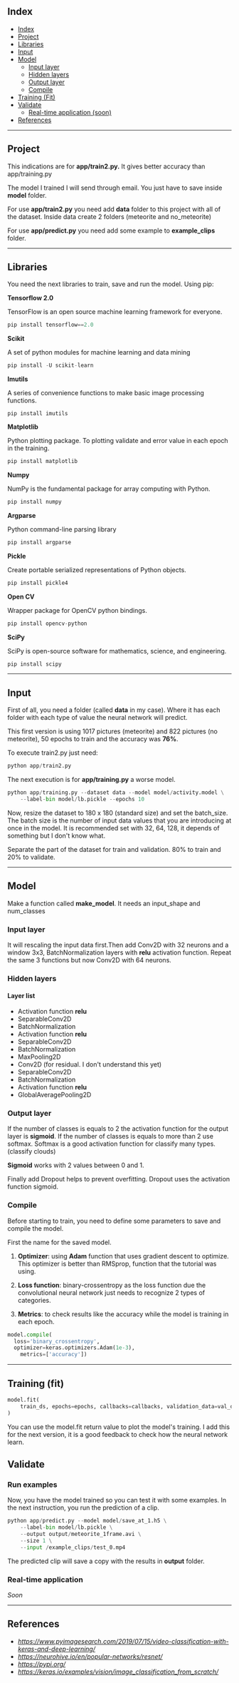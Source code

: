 ## Index
- [Index](#index)
- [Project](#Project)
- [Libraries](#libraries)
- [Input](#input)
- [Model](#model)
  - [Input layer](#input-layer)
  - [Hidden layers](#hidden-layers)
  - [Output layer](#output-layer)
  - [Compile](#compile)
- [Training (Fit)](#training)
- [Validate](#validate)
  - [Real-time application (soon)](#real-time-application)
- [References](#references)

---
## Project

This indications are for **app/train2.py.** It gives better accuracy than app/training.py

The model I trained I will send through email. You just have to save inside **model** folder.

For use **app/train2.py** you need add **data** folder to this project with all of the dataset. Inside data create 2 folders (meteorite and no_meteorite)

For use **app/predict.py** you need add some example to **example_clips** folder.

---
## Libraries
You need the next libraries to train, save and run the model. Using pip:

**Tensorflow 2.0**

TensorFlow is an open source machine learning framework for everyone.
```python
pip install tensorflow==2.0
```
**Scikit** 

A set of python modules for machine learning and data mining

```python
pip install -U scikit-learn
```

**Imutils**

A series of convenience functions to make basic image processing functions.
```
pip install imutils
```

**Matplotlib**


Python plotting package. To plotting validate and error value in each epoch in the training.
```python
pip install matplotlib
```
**Numpy**

NumPy is the fundamental package for array computing with Python.
```python
pip install numpy
```
**Argparse**

Python command-line parsing library
```python
pip install argparse
```
**Pickle**

Create portable serialized representations of Python objects.
```python
pip install pickle4
```
**Open CV**

Wrapper package for OpenCV python bindings.
```python
pip install opencv-python
```
**SciPy**

SciPy is open-source software for mathematics, science, and engineering.
```python
pip install scipy
```
---
## Input

First of all, you need a folder (called **data** in my case). Where it has each folder with each type of value the neural network will predict.

This first version is using 1017 pictures (meteorite) and 822 pictures (no meteorite), 50 epochs to train and the accuracy was **76%**.

To execute train2.py just need:
```python
python app/train2.py
```


The next execution is for **app/training.py** a worse model.
```python
python app/training.py --dataset data --model model/activity.model \
	--label-bin model/lb.pickle --epochs 10
```

Now, resize the dataset to 180 x 180 (standard size) and set the batch_size. The batch size is the number of input data values that you are introducing at once in the model. It is recommended set with 32, 64, 128, it depends of something but I don't know what.

Separate the part of the dataset for train and validation. 80% to train and 20% to validate.

---
## Model

Make a function called **make_model**. It needs an input_shape and num_classes

### Input layer

It will rescaling the input data first.Then add Conv2D with 32 neurons and a window 3x3, BatchNormalization layers with **relu** activation function. Repeat the same 3 functions but now Conv2D with 64 neurons.

### Hidden layers

#### Layer list
- Activation function **relu**
- SeparableConv2D
- BatchNormalization
- Activation function **relu**
- SeparableConv2D
- BatchNormalization
- MaxPooling2D
- Conv2D (for residual. I don't understand this yet)
- SeparableConv2D
- BatchNormalization
- Activation function **relu**
- GlobalAveragePooling2D

### Output layer 

If the number of classes is equals to 2 the activation function for the output layer is  **sigmoid**. If the number of classes is equals to more than 2 use softmax. Softmax is a good activation function for classify many types. (classify clouds)

 **Sigmoid** works with 2 values between 0 and 1.

Finally add Dropout helps to prevent overfitting. Dropout uses the activation function sigmoid.

### Compile

Before starting to train, you need to define some parameters to save and compile the model.

First the name for the saved model.

1)	**Optimizer**: using **Adam** function that uses gradient descent to optimize. This optimizer is better than RMSprop, function that the tutorial was using.
2)	**Loss function**: binary-crossentropy as the loss function due the convolutional neural network just needs to recognize 2 types of categories.

3)	**Metrics**: to check results like the accuracy while the model is training in each epoch.

```python
model.compile(
  loss='binary_crossentropy',
  optimizer=keras.optimizers.Adam(1e-3),
    metrics=['accuracy'])
```
---

## Training (fit)

```python
model.fit(
    train_ds, epochs=epochs, callbacks=callbacks, validation_data=val_ds,
)
```

You can use the model.fit return value to plot the model's training. I add this for the next version, it is a good feedback to check how the neural network learn.

## Validate

### Run examples

Now, you have the model trained so you can test it with some examples. In the next instruction, you run the prediction of a clip.
```python
python app/predict.py --model model/save_at_1.h5 \
	--label-bin model/lb.pickle \
	--output output/meteorite_1frame.avi \
	--size 1 \
	--input /example_clips/test_0.mp4 
```

The predicted clip will save a copy with the results in **output** folder.

### Real-time application

  *Soon*

---
## References
- *https://www.pyimagesearch.com/2019/07/15/video-classification-with-keras-and-deep-learning/*
- *https://neurohive.io/en/popular-networks/resnet/*
- *https://pypi.org/*
- *https://keras.io/examples/vision/image_classification_from_scratch/*
